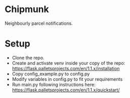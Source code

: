 # Chipmunk
Neighbourly parcel notifications.

# Setup
* Clone the repo.
* Create and activate venv inside your copy of the repo: https://flask.palletsprojects.com/en/1.1.x/installation
* Copy config_example.py to config.py
* Modify variables in config.py to fit your requirements
* Run main.py following instructions here: https://flask.palletsprojects.com/en/1.1.x/quickstart/
